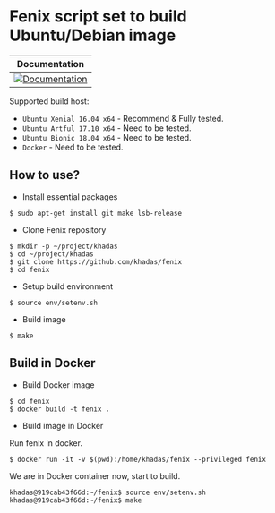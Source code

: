 # Fenix script set to build Ubuntu/Debian image

| **Documentation** |
|-----------------|
| [![Documentation](https://img.shields.io/badge/Documentation-Reference-blue.svg)](https://docs.khadas.com/vim1/FenixScript.html) |

Supported build host:
* `Ubuntu Xenial 16.04 x64` - Recommend & Fully tested.
* `Ubuntu Artful 17.10 x64` - Need to be tested.
* `Ubuntu Bionic 18.04 x64` - Need to be tested.
* `Docker` - Need to be tested.

## How to use?
- Install essential packages
```
$ sudo apt-get install git make lsb-release
```

- Clone Fenix repository
```
$ mkdir -p ~/project/khadas
$ cd ~/project/khadas
$ git clone https://github.com/khadas/fenix
$ cd fenix
```

- Setup build environment
```
$ source env/setenv.sh
```
- Build image
```
$ make
```

## Build in Docker

- Build Docker image
```
$ cd fenix
$ docker build -t fenix .
```
- Build image in Docker

 Run fenix in docker.

```
$ docker run -it -v $(pwd):/home/khadas/fenix --privileged fenix
```

 We are in Docker container now, start to build.

```
khadas@919cab43f66d:~/fenix$ source env/setenv.sh
khadas@919cab43f66d:~/fenix$ make
```
